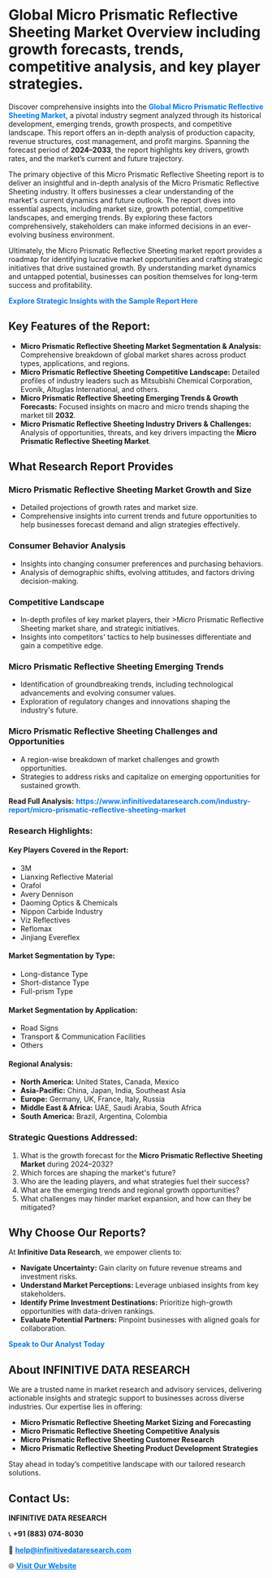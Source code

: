 <h1>Global Micro Prismatic Reflective Sheeting Market Overview including growth forecasts, trends, competitive analysis, and key player strategies.</h1>
<p>
Discover comprehensive insights into the 
<a href="https://www.infinitivedataresearch.com/industry-report/micro-prismatic-reflective-sheeting-market" rel="dofollow" style="color: #007BFF; text-decoration: none;"><strong>Global Micro Prismatic Reflective Sheeting Market</strong></a>, a pivotal industry segment analyzed through its historical development, emerging trends, growth prospects, and competitive landscape. This report offers an in-depth analysis of production capacity, revenue structures, cost management, and profit margins. Spanning the forecast period of <strong>2024–2033</strong>, the report highlights key drivers, growth rates, and the market’s current and future trajectory.
</p>
<p>
The primary objective of this Micro Prismatic Reflective Sheeting report is to deliver an insightful and in-depth analysis of the Micro Prismatic Reflective Sheeting industry. It offers businesses a clear understanding of the market's current dynamics and future outlook. The report dives into essential aspects, including market size, growth potential, competitive landscapes, and emerging trends. By exploring these factors comprehensively, stakeholders can make informed decisions in an ever-evolving business environment.
</p>
<p>
Ultimately, the Micro Prismatic Reflective Sheeting market report provides a roadmap for identifying lucrative market opportunities and crafting strategic initiatives that drive sustained growth. By understanding market dynamics and untapped potential, businesses can position themselves for long-term success and profitability.
</p>
<p>
<a href="https://www.infinitivedataresearch.com/request-sample/reportId=105818" style="color: #007BFF; text-decoration: none;"><strong>Explore Strategic Insights with the Sample Report Here</strong></a>
</p>

<h2>Key Features of the Report:</h2>
<ul>
<li><strong>Micro Prismatic Reflective Sheeting Market Segmentation & Analysis:</strong> Comprehensive breakdown of global market shares across product types, applications, and regions.</li>
<li><strong>Micro Prismatic Reflective Sheeting Competitive Landscape:</strong> Detailed profiles of industry leaders such as Mitsubishi Chemical Corporation, Evonik, Altuglas International, and others.</li>
<li><strong>Micro Prismatic Reflective Sheeting Emerging Trends & Growth Forecasts:</strong> Focused insights on macro and micro trends shaping the market till <strong>2032</strong>.</li>
<li><strong>Micro Prismatic Reflective Sheeting Industry Drivers & Challenges:</strong> Analysis of opportunities, threats, and key drivers impacting the <strong>Micro Prismatic Reflective Sheeting Market</strong>.</li>
</ul>

<h2>What Research Report Provides</h2>
<h3>Micro Prismatic Reflective Sheeting Market Growth and Size</h3>
<ul>
<li>Detailed projections of growth rates and market size.</li>
<li>Comprehensive insights into current trends and future opportunities to help businesses forecast demand and align strategies effectively.</li>
</ul>

<h3>Consumer Behavior Analysis</h3>
<ul>
<li>Insights into changing consumer preferences and purchasing behaviors.</li>
<li>Analysis of demographic shifts, evolving attitudes, and factors driving decision-making.</li>
</ul>

<h3>Competitive Landscape</h3>
<ul>
<li>In-depth profiles of key market players, their >Micro Prismatic Reflective Sheeting market share, and strategic initiatives.</li>
<li>Insights into competitors' tactics to help businesses differentiate and gain a competitive edge.</li>
</ul>

<h3>Micro Prismatic Reflective Sheeting Emerging Trends</h3>
<ul>
<li>Identification of groundbreaking trends, including technological advancements and evolving consumer values.</li>
<li>Exploration of regulatory changes and innovations shaping the industry's future.</li>
</ul>

<h3>Micro Prismatic Reflective Sheeting Challenges and Opportunities</h3>
<ul>
<li>A region-wise breakdown of market challenges and growth opportunities.</li>
<li>Strategies to address risks and capitalize on emerging opportunities for sustained growth.</li>
</ul>
<p><strong>Read Full Analysis:</strong> <a href="https://www.infinitivedataresearch.com/industry-report/micro-prismatic-reflective-sheeting-market" rel="dofollow" style="color: #007BFF; text-decoration: none;"><strong>https://www.infinitivedataresearch.com/industry-report/micro-prismatic-reflective-sheeting-market</strong></a></p>
<h3>Research Highlights:</h3>
<h4>Key Players Covered in the Report:</h4>
<ul><li>3M</li><li>Lianxing Reflective Material</li><li>Orafol</li><li>Avery Dennison</li><li>Daoming Optics &amp; Chemicals</li><li>Nippon Carbide Industry</li><li>Viz Reflectives</li><li>Reflomax</li><li>Jinjiang Evereflex</li></ul>
<h4>Market Segmentation by Type:</h4>
<ul><li>Long-distance Type</li><li>Short-distance Type</li><li>Full-prism Type</li></ul>
<h4>Market Segmentation by Application:</h4>
<ul><li>Road Signs</li><li>Transport &amp; Communication Facilities</li><li>Others</li></ul>

<h4>Regional Analysis:</h4>
<ul>
<li><strong>North America:</strong> United States, Canada, Mexico</li>
<li><strong>Asia-Pacific:</strong> China, Japan, India, Southeast Asia</li>
<li><strong>Europe:</strong> Germany, UK, France, Italy, Russia</li>
<li><strong>Middle East & Africa:</strong> UAE, Saudi Arabia, South Africa</li>
<li><strong>South America:</strong> Brazil, Argentina, Colombia</li>
</ul>

<h3>Strategic Questions Addressed:</h3>
<ol>
<li>What is the growth forecast for the <strong>Micro Prismatic Reflective Sheeting Market</strong> during 2024–2032?</li>
<li>Which forces are shaping the market's future?</li>
<li>Who are the leading players, and what strategies fuel their success?</li>
<li>What are the emerging trends and regional growth opportunities?</li>
<li>What challenges may hinder market expansion, and how can they be mitigated?</li>
</ol>

<h2>Why Choose Our Reports?</h2>
<p>At <strong>Infinitive Data Research</strong>, we empower clients to:</p>
<ul>
<li><strong>Navigate Uncertainty:</strong> Gain clarity on future revenue streams and investment risks.</li>
<li><strong>Understand Market Perceptions:</strong> Leverage unbiased insights from key stakeholders.</li>
<li><strong>Identify Prime Investment Destinations:</strong> Prioritize high-growth opportunities with data-driven rankings.</li>
<li><strong>Evaluate Potential Partners:</strong> Pinpoint businesses with aligned goals for collaboration.</li>
</ul>
<p><a href="https://www.infinitivedataresearch.com/industry-report/micro-prismatic-reflective-sheeting-market" rel="dofollow" style="color: #007BFF; text-decoration: none;"><strong>Speak to Our Analyst Today</strong></a></p>

<h2>About INFINITIVE DATA RESEARCH</h2>
<p>We are a trusted name in market research and advisory services, delivering actionable insights and strategic support to businesses across diverse industries. Our expertise lies in offering:</p>
<ul>
<li><strong>Micro Prismatic Reflective Sheeting Market Sizing and Forecasting</strong></li>
<li><strong>Micro Prismatic Reflective Sheeting Competitive Analysis</strong></li>
<li><strong>Micro Prismatic Reflective Sheeting Customer Research</strong></li>
<li><strong>Micro Prismatic Reflective Sheeting Product Development Strategies</strong></li>
</ul>
<p>Stay ahead in today’s competitive landscape with our tailored research solutions.</p>

<h2>Contact Us:</h2>
<p><strong>INFINITIVE DATA RESEARCH</strong></p>
<p>📞 <strong>+91 (883) 074-8030</strong></p>
<p>📧 <strong><a href="mailto:help@infinitivedataresearch.com" style="color: #007BFF;">help@infinitivedataresearch.com</a></strong></p>
<p>🌐 <strong><a href="https://www.infinitivedataresearch.com" rel="dofollow" style="color: #007BFF;">Visit Our Website</a></strong></p>